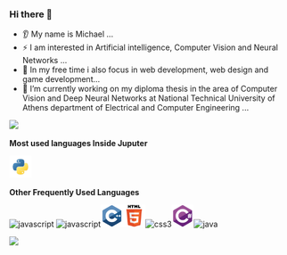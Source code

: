 ### Hi there 👋

- 👂 My name is Michael ...
- ⚡ I am interested in Artificial intelligence, Computer Vision and Neural Networks ...
- 🤔 In my free time i also focus in web development, web design and game development...
- 🔭 I’m currently working on my diploma thesis in the area of Computer Vision and Deep Neural Networks at National Technical University of Athens department of Electrical and Computer Engineering ...

<img src="https://github-readme-stats.vercel.app/api/top-langs?username=Stratakis-Michail"/>

<b>Most used languages Inside Juputer</b>

<img src="https://raw.githubusercontent.com/github/explore/80688e429a7d4ef2fca1e82350fe8e3517d3494d/topics/python/python.png" alt="Python3" style="max-width: 100%;" width="40" height="40">

<b>Other Frequently Used Languages</b>

<img src="https://camo.githubusercontent.com/19c442403fb0e923bbc655300a74ce3175f68171d9331aa9fd1d4e6b9a84977c/68747470733a2f2f75706c6f61642e77696b696d656469612e6f72672f77696b6970656469612f636f6d6d6f6e732f392f39392f556e6f6666696369616c5f4a6176615363726970745f6c6f676f5f322e737667" alt="javascript" data-canonical-src="https://upload.wikimedia.org/wikipedia/commons/9/99/Unofficial_JavaScript_logo_2.svg" style="max-width: 100%;" width="40" height="40"> <img src="https://camo.githubusercontent.com/50fa7b8622a4da2f72e63ea33c4f5d4852fd8601e00e298285ca38033cf9fe2c/68747470733a2f2f75706c6f61642e77696b696d656469612e6f72672f77696b6970656469612f636f6d6d6f6e732f322f32372f5048502d6c6f676f2e737667" alt="javascript" data-canonical-src="https://upload.wikimedia.org/wikipedia/commons/2/27/PHP-logo.svg" style="max-width: 100%;" width="40" height="40"><img src="https://raw.githubusercontent.com/github/explore/80688e429a7d4ef2fca1e82350fe8e3517d3494d/topics/cpp/cpp.png" alt="Cpp" style="max-width: 100%;" width="40" height="40"><img src="https://raw.githubusercontent.com/devicons/devicon/master/icons/html5/html5-original-wordmark.svg" alt="html5" style="max-width: 100%;" width="40" height="40"><img src="https://camo.githubusercontent.com/4c7635806083ea94d34215bbd6d1c3f82d73b80a98b51214ef33c827eeede146/68747470733a2f2f75706c6f61642e77696b696d656469612e6f72672f77696b6970656469612f636f6d6d6f6e732f332f33642f4353532e332e737667" alt="css3" data-canonical-src="https://upload.wikimedia.org/wikipedia/commons/3/3d/CSS.3.svg" style="max-width: 100%;" width="40" height="40"><img src="https://raw.githubusercontent.com/devicons/devicon/master/icons/csharp/csharp-original.svg" alt="csharp" style="max-width: 100%;" width="40" height="40"><img src="https://camo.githubusercontent.com/ae94ee8ba1dd6c5ed845b42cec559ca17ae7d430f92c570b4b0f7d73280d711f/68747470733a2f2f75706c6f61642e77696b696d656469612e6f72672f77696b6970656469612f656c2f642f64302f4a6176612e737667" alt="java" data-canonical-src="https://upload.wikimedia.org/wikipedia/el/d/d0/Java.svg" style="max-width: 100%;" width="40" height="40">

<img src="https://github-readme-stats.vercel.app/api?username=Stratakis-Michail&show_icons=true&theme=dark"/>

<!--
**Stratakis-Michail/Stratakis-Michail** is a ✨ _special_ ✨ repository because its `README.md` (this file) appears on your GitHub profile.

Here are some ideas to get you started:

- 🔭 I’m currently working on ...
- 🌱 I’m currently learning ...
- 👯 I’m looking to collaborate on ...
- 🤔 I’m looking for help with ...
- 💬 Ask me about ...
- 📫 How to reach me: ...
- 😄 Pronouns: ...
- ⚡ Fun fact: ...
-->
